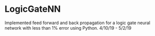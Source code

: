 # LogicGateNN
Implemented feed forward and back propagation for a logic gate neural network with less than 1% error using Python. 4/10/19 - 5/2/19
